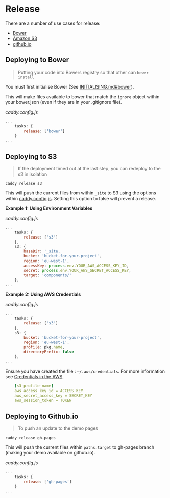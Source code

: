 # Release

There are a number of use cases for release:

 * [Bower](#deploying-to-bower)
 * [Amazon S3](#deploying-to-amazon-s3)
 * [github.io](#deploying-to-github.io)

## Deploying to Bower

> Putting your code into Bowers registry so that other can `bower install`

You must first initialise Bower (See [INITIALISING.md#bower](INITIALISING.md#bower)).

This will make files available to bower that match the `ignore` object within your bower.json (even if they are in your .gitignore file).

*caddy.config.js*
```javascript
...
    tasks: {
        release: ['bower']
    }
...
```

## Deploying to S3

> If the deployment timed out at the last step, you can redeploy to the s3 in isolation

`caddy release s3`

This will push the current files from within `_site` to S3 using the options within [caddy.config.js](boilerplate/caddy.config.js).
Setting this option to false will prevent a release.

**Example 1: Using Environment Variables**

*caddy.config.js*
```javascript
...
    tasks: {
        release: ['s3']
    },
    s3: {
        baseDir: '_site,
        bucket: 'bucket-for-your-project',
        region: 'eu-west-1',
        accessKey: process.env.YOUR_AWS_ACCESS_KEY_ID,
        secret: process.env.YOUR_AWS_SECRET_ACCESS_KEY,
        target: 'components/'
    },
...
```

**Example 2: Using AWS Credentials**

*caddy.config.js*
```javascript
...
    tasks: {
        release: ['s3']
    },
    s3: {
        bucket: 'bucket-for-your-project',
        region: 'eu-west-1',
        profile: pkg.name,
        directoryPrefix: false
    },
...
```
Ensure you have created the file : `~/.aws/credentials`. For more information see [Credentials in the AWS](http://blogs.aws.amazon.com/security/post/Tx3D6U6WSFGOK2H/A-New-and-Standardized-Way-to-Manage-Credentials-in-the-AWS-SDKs#).

```yml
    [s3-profile-name]
    aws_access_key_id = ACCESS_KEY
    aws_secret_access_key = SECRET_KEY
    aws_session_token = TOKEN
```

## Deploying to Github.io

> To push an update to the demo pages

`caddy release gh-pages`

This will push the current files within `paths.target` to gh-pages branch (making your demo available on github.io).

*caddy.config.js*
```javascript
...
    tasks: {
        release: ['gh-pages']
    }
...
```
